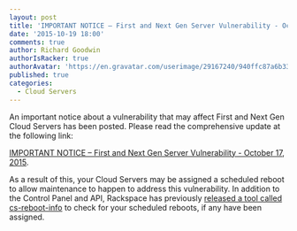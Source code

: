 ```yaml
---
layout: post
title: 'IMPORTANT NOTICE – First and Next Gen Server Vulnerability - October 17, 2015'
date: '2015-10-19 18:00'
comments: true
author: Richard Goodwin
authorIsRacker: true
authorAvatar: 'https://en.gravatar.com/userimage/29167240/940ffc87a6b337be4bcc2742604a5106.jpeg'
published: true
categories:
  - Cloud Servers
---
```


An important notice about a vulnerability that may affect First and Next Gen Cloud Servers has been posted. Please read the comprehensive update at the following link:

[IMPORTANT NOTICE – First and Next Gen Server Vulnerability - October 17, 2015](https://community.rackspace.com/general/f/53/t/6120).

As a result of this, your Cloud Servers may be assigned a scheduled reboot to allow maintenance to happen to address this vulnerability. In addition to the Control Panel and API, Rackspace has previously [released a tool called cs-reboot-info](https://developer.rackspace.com/blog/cloud-servers-reboot-info/) to check for your scheduled reboots, if any have been assigned. 
